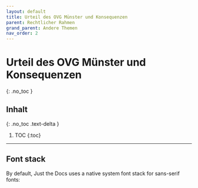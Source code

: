 ```yaml
---
layout: default
title: Urteil des OVG Münster und Konsequenzen
parent: Rechtlicher Rahmen
grand_parent: Andere Themen
nav_order: 2
---
```


# Urteil des OVG Münster und Konsequenzen
{: .no_toc }

## Inhalt
{: .no_toc .text-delta }

1. TOC
{:toc}

---

## Font stack

By default, Just the Docs uses a native system font stack for sans-serif fonts:
